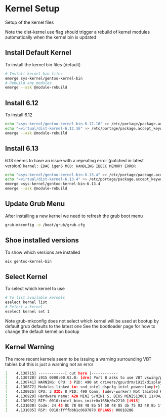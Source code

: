 # Kernel Setup

Setup of the kernel files

Note the dist-kernel use flag should trigger a rebuild of kernel modules automatically
when the kernel bin is updated

## Install Default Kernel

To install the kernel bin files (default)
```bash
# Install kernel bin files
emerge sys-kernel/gentoo-kernel-bin
# Rebuild any modules
emerge --ask @module-rebuild
```

## Install 6.12

To install 6.12
```bash
echo "=sys-kernel/gentoo-kernel-bin-6.12.16" >> /etc/portage/package.accept_keywords/kernels
echo "=virtual/dist-kernel-6.12.16" >> /etc/portage/package.accept_keywords/kernels
emerge --ask @module-rebuild
```

## Install 6.13

6.13 seems to have an issue with a repeating error (patched in latest version) `kernel: EDAC igen6 MC0: HANDLING IBECC MEMORY ERROR`
```bash
echo "=sys-kernel/gentoo-kernel-bin-6.13.4" >> /etc/portage/package.accept_keywords/kernels
echo "=virtual/dist-kernel-6.13.4" >> /etc/portage/package.accept_keywords/kernels
emerge =sys-kernel/gentoo-kernel-bin-6.13.4
emerge --ask @module-rebuild
```

## Update Grub Menu

After installing a new kernel we need to refresh the grub boot menu
```bash
grub-mkconfig -o /boot/grub/grub.cfg
```

## Shoe installed versions

To show which versions are installed
```bash
eix gentoo-kernel-bin
```

## Select Kernel

To select which kernel to use
```bash
# To list available kernels
eselect kernel list
# Select a kernel
eselect kernel set 1
```

Note grub-mkconfig does not select which kernel will be used at bootup
by default grub defaults to the latest one
See the bootloader page for how to change the default kernel on bootup


## Kernel Warning

The more recent kernels seem to be issuing a warning surrounding VBT tables
but this is just a warning not an error

```bash
[    4.130715] ------------[ cut here ]------------
[    4.130720] i915 0000:00:02.0: [drm] Port B asks to use VBT vswing/preemph tables
[    4.130741] WARNING: CPU: 3 PID: 490 at drivers/gpu/drm/i915/display/intel_bios.c:2698 intel_bios_init+0x165b/0x2210 [i915]
[    4.130872] Modules linked in: snd_intel_dspcfg intel_powerclamp(+) snd_intel_sdw_acpi coretemp snd_hda_codec spi_nor iTCO_wdt iwlmvm(+) kvm_intel intel_pmc_bxt snd_hda_core mtd ee1004 iTCO_vendor_support i95(+) kvm btusb btrtl mac80211 snd_hwdep btintel snd_pcm rapl intel_cstate btbcm snd_timer i2c_algo_bit intel_uncore libarc4 ttm btmtk wmi_bmof pcspkr r8169 i2c_i801 drm_display_helper snd spi_intel_pci mei_me si_intel i2c_smbus bluetooth soundcore iwlwifi cec realtek mei idma64 drm_buddy igen6_edac intel_pmc_core intel_vsec pmt_telemetry acpi_pad pmt_class acpi_tad cfg80211 joydev rfkill fuse loop nfnetlink crct10difpclmul crc32_pclmul crc32c_intel polyval_clmulni nvme polyval_generic ghash_clmulni_intel sha512_ssse3 nvme_core sha256_ssse3 nvme_auth sha1_ssse3 spi_pxa2xx_platform dw_dmac spi_pxa2xx_core video wmi pinctrl_aderlake hid_multitouch
[    4.130925] CPU: 3 UID: 0 PID: 490 Comm: (udev-worker) Not tainted 6.12.16-gentoo-dist #1
[    4.130929] Hardware name: AZW MINI S/MINI S, BIOS MINIS13001 11/04/2024
[    4.130932] RIP: 0010:intel_bios_init+0x165b/0x2210 [i915]
[    4.131030] Code: 24 48 8b 78 08 48 8b 5f 50 48 85 db 75 03 48 8b 1f e8 c9 52 ff d8 89 e9 48 89 da 48 c7 c7 98 40 f6 c0 48 89 c6 e8 b5 93 3d d8 <0f> 0b e9 5c fd ff ff 89 d1 c1 e1 1f 85 d1 0f 85 9c fe ff ff 4 85
[    4.131035] RSP: 0018:ffffbbb1c0697870 EFLAGS: 00010286
```